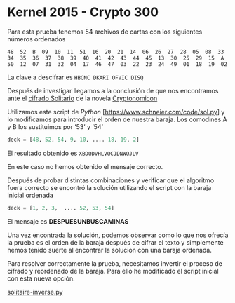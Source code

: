 # Kernel 2015 - Crypto 300

Para esta prueba tenemos 54 archivos de cartas con los siguientes números ordenados

```
48  52  B  09  10  11  51  16  20  21  14  06  26  27  28  05  08  33  34  35  36  37  38  39  40  41  42  43  44  45  13  30  25  29  15  A  50  12  07  31  32  04  17  46  47  03  22  23  24  49  01  18  19  02
```

La clave a descifrar es `HBCNC DKARI OFVIC DISQ`

Después de investigar llegamos a la conclusión de que nos encontramos ante el [cifrado Solitario](https://en.wikipedia.org/wiki/Solitaire_(cipher)) de la novela [Cryptonomicon](https://en.wikipedia.org/wiki/Cryptonomicon)

Utilizamos este script de *Python* [https://www.schneier.com/code/sol.py] y lo modificamos para introducir el orden de nuestra baraja. Los comodines A y B los sustituimos por ’53’ y ’54’

```python
deck = [48, 52, 54, 9, 10, .... 18, 19, 2]
```

El resultado obtenido es `XBDQDVHLVQCJDNWQJLV`

En este caso no hemos obtenido el mensaje correcto.

Después de probar distintas combinaciones y verificar que el algoritmo fuera correcto se encontró la solución utilizando el script con la baraja inicial ordenada

```python
deck = [1, 2, 3,  .... 52, 53, 54]
```

El mensaje es **DESPUESUNBUSCAMINAS**

Una vez encontrada la solución, podemos observar como lo que nos ofrecía la prueba es el orden de la baraja después de cifrar el texto y simplemente hemos tenido suerte al encontrar la solucion con una baraja ordenada.

Para resolver correctamente la prueba, necesitamos invertir el proceso de cifrado y reordenado de la baraja.
Para ello he modificado el script inicial con esta nueva opción.

[solitaire-inverse.py](https://gist.github.com/jesux/0a2d243b3fdcc8827adf)
